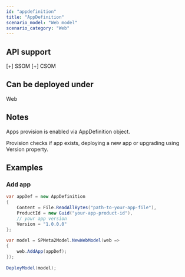 ```yaml
---
id: "appdefinition"
title: "AppDefinition"
scenario_model: "Web model"
scenario_category: "Web"
---
```


## API support
[+] SSOM [+] CSOM

## Can be deployed under
Web

## Notes
Apps provision is enabled via AppDefinition object.

Provision checks if app exists, deploying a new app or upgrading using Version property.

## Examples

### Add app

```cs
var appDef = new AppDefinition
{
    Content = File.ReadAllBytes("path-to-your-app-file"),
    ProductId = new Guid("your-app-product-id"),
    // your app version
    Version = "1.0.0.0"
};
 
var model = SPMeta2Model.NewWebModel(web =>
{
    web.AddApp(appDef);
});
 
DeployModel(model);
```